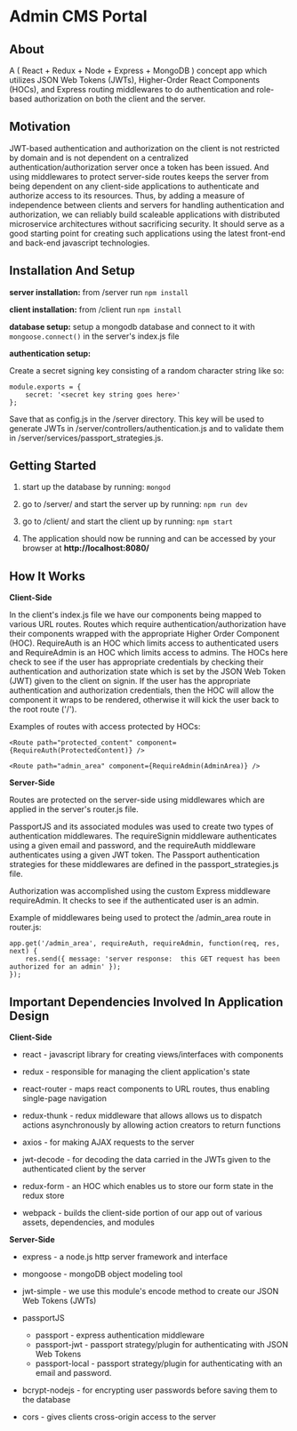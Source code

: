 Admin CMS Portal
======

About
---
A ( React + Redux + Node + Express + MongoDB ) concept app which utilizes JSON Web Tokens (JWTs), Higher-Order React Components (HOCs), and Express routing middlewares to do authentication and role-based authorization on both the client and the server.


Motivation
---
JWT-based authentication and authorization on the client is not restricted by domain and is not dependent on a centralized authentication/authorization server once a token has been issued.  And using middlewares to protect server-side routes keeps the server from being dependent on any client-side applications to authenticate and authorize access to its resources.  Thus, by adding a measure of independence between clients and servers for handling authentication and authorization, we can reliably build scaleable applications with distributed microservice architectures without sacrificing security.  It should serve as a good starting point for creating such applications using the latest front-end and back-end javascript technologies.


Installation And Setup
---
**server installation:**  from /server run `npm install`

**client installation:**  from /client run `npm install`

**database setup:**  setup a mongodb database and connect to it with `mongoose.connect()` in the server's index.js file

**authentication setup:**

Create a secret signing key consisting of a random character string like so:

	module.exports = {
		secret: '<secret key string goes here>'
	};

Save that as config.js in the /server directory.  This key will be used to generate JWTs in /server/controllers/authentication.js and to validate them in /server/services/passport_strategies.js.


Getting Started
---
1.  start up the database by running:  `mongod`

2.  go to /server/ and start the server up by running:  `npm run dev`

3.  go to /client/ and start the client up by running:  `npm start`

4.  The application should now be running and can be accessed by your browser at **http://localhost:8080/**


How It Works
---
**Client-Side**

In the client's index.js file we have our components being mapped to various URL routes.  Routes which require authentication/authorization have their components wrapped with the appropriate Higher Order Component (HOC).  RequireAuth is an HOC which limits access to authenticated users and RequireAdmin is an HOC which limits access to admins.  The HOCs here check to see if the user has appropriate credentials by checking their authentication and authorization state which is set by the JSON Web Token (JWT) given to the client on signin.  If the user has the appropriate authentication and authorization credentials, then the HOC will allow the component it wraps to be rendered, otherwise it will kick the user back to the root route ('/').

Examples of routes with access protected by HOCs:

	<Route path="protected_content" component={RequireAuth(ProtectedContent)} />

	<Route path="admin_area" component={RequireAdmin(AdminArea)} />


**Server-Side**

Routes are protected on the server-side using middlewares which are applied in the server's router.js file.  

PassportJS and its associated modules was used to create two types of authentication middlewares.  The requireSignin middleware authenticates using a given email and password, and the requireAuth middleware authenticates using a given JWT token.  The Passport authentication strategies for these middlewares are defined in the passport_strategies.js file.

Authorization was accomplished using the custom Express middleware requireAdmin.  It checks to see if the authenticated user is an admin.

Example of middlewares being used to protect the /admin_area route in router.js:

	app.get('/admin_area', requireAuth, requireAdmin, function(req, res, next) {
		res.send({ message: 'server response:  this GET request has been authorized for an admin' });
	});


Important Dependencies Involved In Application Design
---
**Client-Side**

* react - javascript library for creating views/interfaces with components

* redux - responsible for managing the client application's state

* react-router - maps react components to URL routes, thus enabling single-page navigation

* redux-thunk - redux middleware that allows allows us to dispatch actions asynchronously by allowing action creators to return functions

* axios - for making AJAX requests to the server

* jwt-decode - for decoding the data carried in the JWTs given to the authenticated client by the server

* redux-form - an HOC which enables us to store our form state in the redux store

* webpack - builds the client-side portion of our app out of various assets, dependencies, and modules


**Server-Side**

* express - a node.js http server framework and interface

* mongoose - mongoDB object modeling tool

* jwt-simple - we use this module's encode method to create our JSON Web Tokens (JWTs)

* passportJS
    * passport - express authentication middleware
    * passport-jwt - passport strategy/plugin for authenticating with JSON Web Tokens
    * passport-local - passport strategy/plugin for authenticating with an email and password.

* bcrypt-nodejs - for encrypting user passwords before saving them to the database

* cors - gives clients cross-origin access to the server
